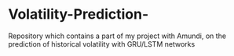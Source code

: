 # Volatility-Prediction-
Repository which contains a part of my project with Amundi, on the prediction of historical volatility with GRU/LSTM networks
